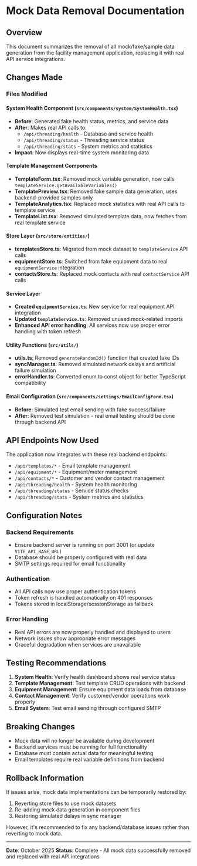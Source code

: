 # Mock Data Removal Documentation

## Overview

This document summarizes the removal of all mock/fake/sample data generation from the facility management application, replacing it with real API service integrations.

## Changes Made

### Files Modified

#### System Health Component (`src/components/system/SystemHealth.tsx`)
- **Before**: Generated fake health status, metrics, and service data
- **After**: Makes real API calls to:
  - `/api/threading/health` - Database and service health
  - `/api/threading/status` - Threading service status
  - `/api/threading/stats` - System metrics and statistics
- **Impact**: Now displays real-time system monitoring data

#### Template Management Components
- **TemplateForm.tsx**: Removed mock variable generation, now calls `templateService.getAvailableVariables()`
- **TemplatePreview.tsx**: Removed fake sample data generation, uses backend-provided samples only
- **TemplateAnalytics.tsx**: Replaced mock statistics with real API calls to template service
- **TemplateList.tsx**: Removed simulated template data, now fetches from real template service

#### Store Layer (`src/store/entities/`)
- **templatesStore.ts**: Migrated from mock dataset to `templateService` API calls
- **equipmentStore.ts**: Switched from fake equipment data to real `equipmentService` integration
- **contactsStore.ts**: Replaced mock contacts with real `contactService` API calls

#### Service Layer
- **Created `equipmentService.ts`**: New service for real equipment API integration
- **Updated `templateService.ts`**: Removed unused mock-related imports
- **Enhanced API error handling**: All services now use proper error handling with token refresh

#### Utility Functions (`src/utils/`)
- **utils.ts**: Removed `generateRandomId()` function that created fake IDs
- **syncManager.ts**: Removed simulated network delays and artificial failure simulation
- **errorHandler.ts**: Converted enum to const object for better TypeScript compatibility

#### Email Configuration (`src/components/settings/EmailConfigForm.tsx`)
- **Before**: Simulated test email sending with fake success/failure
- **After**: Removed test simulation - real email testing should be done through backend API

## API Endpoints Now Used

The application now integrates with these real backend endpoints:

- `/api/templates/*` - Email template management
- `/api/equipment/*` - Equipment/meter management  
- `/api/contacts/*` - Customer and vendor contact management
- `/api/threading/health` - System health monitoring
- `/api/threading/status` - Service status checks
- `/api/threading/stats` - System metrics and statistics

## Configuration Notes

### Backend Requirements
- Ensure backend server is running on port 3001 (or update `VITE_API_BASE_URL`)
- Database should be properly configured with real data
- SMTP settings required for email functionality

### Authentication
- All API calls now use proper authentication tokens
- Token refresh is handled automatically on 401 responses
- Tokens stored in localStorage/sessionStorage as fallback

### Error Handling
- Real API errors are now properly handled and displayed to users
- Network issues show appropriate error messages
- Graceful degradation when services are unavailable

## Testing Recommendations

1. **System Health**: Verify health dashboard shows real service status
2. **Template Management**: Test template CRUD operations with backend
3. **Equipment Management**: Ensure equipment data loads from database
4. **Contact Management**: Verify customer/vendor operations work properly
5. **Email System**: Test email sending through configured SMTP

## Breaking Changes

- Mock data will no longer be available during development
- Backend services must be running for full functionality
- Database must contain actual data for meaningful testing
- Email templates require real variable definitions from backend

## Rollback Information

If issues arise, mock data implementations can be temporarily restored by:
1. Reverting store files to use mock datasets
2. Re-adding mock data generation in component files
3. Restoring simulated delays in sync manager

However, it's recommended to fix any backend/database issues rather than reverting to mock data.

---

**Date**: October 2025
**Status**: Complete - All mock data successfully removed and replaced with real API integrations